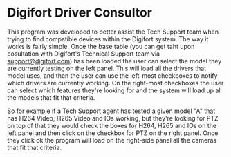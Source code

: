 # Digifort Driver Consultor

This program was developed to better assist the Tech Support team when trying to find compatible devices within the Digifort system. The way it works is fairly simple. Once the base table (you can get taht upon cosultation with Digifort's Technical Support team via support@digifort.com) has been loaded the user can select the model they are currently testing on the left panel. This will load all the drivers that model uses, and then the user can use the left-most checkboxes to notify which drivers are currently working. On the right-most checkboxes the user can select which features they're looking for and the system will load up all the models that fit that criteria.

So for example if a Tech Support agent has tested a given model "A" that has H264 Video, H265 Video and IOs working, but they're looking for PTZ on top of that they would check the boxes for H264, H265 and IOs on the left panel and then click on the checkbox for PTZ on the right panel. Once they click ok the program will load on the right-side panel all the cameras that fit that criteria.
